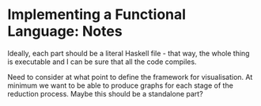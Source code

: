 # Implementing a Functional Language: Notes

Ideally, each part should be a literal Haskell file - that way, the whole thing is
executable and I can be sure that all the code compiles.

Need to consider at what point to define the framework for visualisation. At minimum we
want to be able to produce graphs for each stage of the reduction process. Maybe this
should be a standalone part?
